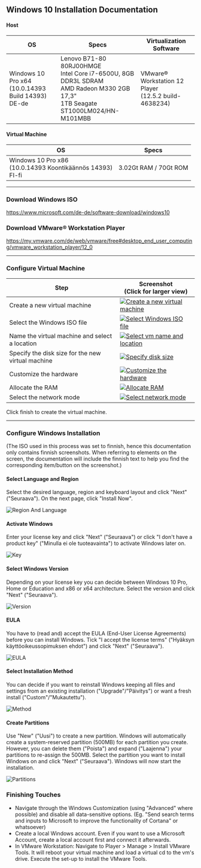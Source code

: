## Windows 10 Installation Documentation

#### Host
|OS|Specs|Virtualization Software|
|---|---|---|
|Windows 10 Pro x64<br/>(10.0.14393 Build 14393)<br/>DE-de|Lenovo B71-80 80RJ00HMGE<br/>Intel Core i7-6500U, 8GB DDR3L SDRAM <br/> AMD Radeon M330 2GB 17,3"<br/>1TB Seagate ST1000LM024/HN-M101MBB|VMware® Workstation 12 Player<br/>(12.5.2 build-4638234)|

#### Virtual Machine
|OS|Specs|
|---|---|
|Windows 10 Pro x86<br/>(10.0.14393 Koontikäännös 14393)<br/>FI-fi|3.02Gt RAM / 70Gt ROM|

***
### Download Windows ISO
https://www.microsoft.com/de-de/software-download/windows10

### Download VMware® Workstation Player
https://my.vmware.com/de/web/vmware/free#desktop_end_user_computing/vmware_workstation_player/12_0

***
### Configure Virtual Machine
|Step|Screenshot<br/>(Click for larger view)|
|---|---|
|Create a new virtual machine|[![Create a new virtual machine](https://rsfd8g.bl3302.livefilestore.com/y3mHdrvMLRKPsYk4E8zJxl-2mTzRdXbWMdWpKSqYCIcg5pTU7WA-T26YMNSvO5aRn5nc2r3vBAL8dt2YXrCUcPPTNZ0cMGeJN3B47Idly_-tZ8HN1bf1YkRIyRGCZkEpQvdSdg4iYjq3dO9DYQSlvlnOPT5Q8SYlMxv7S_wVpL8uTk?width=256&height=223&cropmode=none)](https://rsfd8g.bl3302.livefilestore.com/y3mHdrvMLRKPsYk4E8zJxl-2mTzRdXbWMdWpKSqYCIcg5pTU7WA-T26YMNSvO5aRn5nc2r3vBAL8dt2YXrCUcPPTNZ0cMGeJN3B47Idly_-tZ8HN1bf1YkRIyRGCZkEpQvdSdg4iYjq3dO9DYQSlvlnOPT5Q8SYlMxv7S_wVpL8uTk?width=700&height=609&cropmode=none)|
|Select the Windows ISO file|[![Select Windows ISO file](https://rsdlrg.bl3302.livefilestore.com/y3mnsWAHa-_64uc1P42azPxgEOAqc_7Joc9rP_nluYLbknoo4bDBwBKmXhHvjLdG-X3Yhpk5AYtgZUiKP71DLQlWzphKbs_F4b6ViQAPiZHNz3sNu_Mey36M9-XmUmiQaq_KNqBCaMApIvthsGbdMjmCe3V7An6aQqTzJ9TFwW6XlQ?width=256&height=223&cropmode=none)](https://rsdlrg.bl3302.livefilestore.com/y3mnsWAHa-_64uc1P42azPxgEOAqc_7Joc9rP_nluYLbknoo4bDBwBKmXhHvjLdG-X3Yhpk5AYtgZUiKP71DLQlWzphKbs_F4b6ViQAPiZHNz3sNu_Mey36M9-XmUmiQaq_KNqBCaMApIvthsGbdMjmCe3V7An6aQqTzJ9TFwW6XlQ?width=700&height=609&cropmode=none)|
|Name the virtual machine and select a location|[![Select vm name and location](https://rscofg.bl3302.livefilestore.com/y3mHhxH8CrHWcJLRpXFM36tWyopuHaN2wn8-4borte9mG3-gh212grxE_yw5iZsU7yS1rsNDWtpHFsyuuEcaHrmZy5aXF8Ipbd1SQ7iI5toKpo-pCQWtOapfzEmr0gnGl0PTDJGpub1xAP1h0Xlz8WlB5nNKNzbbvxHzTXzi27hi4c?width=256&height=223&cropmode=none)](https://rscofg.bl3302.livefilestore.com/y3mHhxH8CrHWcJLRpXFM36tWyopuHaN2wn8-4borte9mG3-gh212grxE_yw5iZsU7yS1rsNDWtpHFsyuuEcaHrmZy5aXF8Ipbd1SQ7iI5toKpo-pCQWtOapfzEmr0gnGl0PTDJGpub1xAP1h0Xlz8WlB5nNKNzbbvxHzTXzi27hi4c?width=700&height=609&cropmode=none)|
|Specify the disk size for the new virtual machine|[![Specify disk size](https://rscvxq.bl3302.livefilestore.com/y3mTyROs_bSHjNjVtnx36Vlexr6yd9cZokbgZ3J5x3UMgwt0H1tmj8OtUMZNYcIc-C4-lhYUBY5e1VkeRwybYzj2koWyc8IfkYmgq4ybpiZsFCGvBLjP7n3luoTRLbM6xC4iWdFK-STt21jMu58cDxEV44DRt5nQmaVJcPwFwlnTd0?width=256&height=223&cropmode=none)](https://rscvxq.bl3302.livefilestore.com/y3mTyROs_bSHjNjVtnx36Vlexr6yd9cZokbgZ3J5x3UMgwt0H1tmj8OtUMZNYcIc-C4-lhYUBY5e1VkeRwybYzj2koWyc8IfkYmgq4ybpiZsFCGvBLjP7n3luoTRLbM6xC4iWdFK-STt21jMu58cDxEV44DRt5nQmaVJcPwFwlnTd0?width=700&height=609&cropmode=none)|
|Customize the hardware|[![Customize the hardware](https://rsfkoq.bl3302.livefilestore.com/y3m66B5nXK0LIPcXiqqiA9CqNu23WyhswXWnh6b1ceSk3aPSG1vzpwosofqvGAroWdpfiJux0LUi8OE4tJBpjc8EgFxzTtY95aLS0WxHjxXJrhhHzK1SNQHKU0xQHco5PYyyWq2Ss6zEmc0c5xWY_-UT4m942_UVi6rKRgUtCqHmA0?width=256&height=223&cropmode=none)](https://rsfkoq.bl3302.livefilestore.com/y3m66B5nXK0LIPcXiqqiA9CqNu23WyhswXWnh6b1ceSk3aPSG1vzpwosofqvGAroWdpfiJux0LUi8OE4tJBpjc8EgFxzTtY95aLS0WxHjxXJrhhHzK1SNQHKU0xQHco5PYyyWq2Ss6zEmc0c5xWY_-UT4m942_UVi6rKRgUtCqHmA0?width=700&height=609&cropmode=none)|
|Allocate the RAM|[![Allocate RAM](https://rseuua.bl3302.livefilestore.com/y3mgkkZ0iK2jmIdwooQV7jLifObjFx-zJ_u_0Wjg5HSnJTIYI5mHAoxoB4Zb-5-szAT0y6T7bNLJ4LcvHdfw4DomGEJO_cL9DEO2Hao3X11GRu_R-2pzAYfxE4lZ2z9eeOkKuO4oPAIP4xPeFVdVAdV190c9_IgEFrkHKtbvGaeSRk?width=256&height=223&cropmode=none)](https://rseuua.bl3302.livefilestore.com/y3mgkkZ0iK2jmIdwooQV7jLifObjFx-zJ_u_0Wjg5HSnJTIYI5mHAoxoB4Zb-5-szAT0y6T7bNLJ4LcvHdfw4DomGEJO_cL9DEO2Hao3X11GRu_R-2pzAYfxE4lZ2z9eeOkKuO4oPAIP4xPeFVdVAdV190c9_IgEFrkHKtbvGaeSRk?width=700&height=609&cropmode=none)|
|Select the network mode|[![Select network mode](https://rschnw.bl3302.livefilestore.com/y3mXgoRCqN6PcNSdQeT-Q0L66KJ5VTJcPrYPCU_2DOGwHRqq4fd5_ME3KhwypG38er4C1ddaqNNlT2FaGNw1lH2sC5LVNK_iJJ3z6ldBjvlPGa_5GLGW6bNmpWqmDITh5aXlx0_aV7vHABiB7vqRVq_-7UHLsPsYTSfkfG3Wby00_w?width=256&height=223&cropmode=none)](https://rschnw.bl3302.livefilestore.com/y3mXgoRCqN6PcNSdQeT-Q0L66KJ5VTJcPrYPCU_2DOGwHRqq4fd5_ME3KhwypG38er4C1ddaqNNlT2FaGNw1lH2sC5LVNK_iJJ3z6ldBjvlPGa_5GLGW6bNmpWqmDITh5aXlx0_aV7vHABiB7vqRVq_-7UHLsPsYTSfkfG3Wby00_w?width=700&height=609&cropmode=none)|

Click finish to create the virtual machine.

***
### Configure Windows Installation
(The ISO used in this process was set to finnish, hence this documentation only contains finnish screenshots. When referring to elements on the screen, the documentation will include the finnish text to help you find the corresponding item/button on the screenshot.)
#### Select Language and Region
Select the desired language, region and keyboard layout and click "Next" ("Seuraava"). On the next page, click "Install Now".  

![Region And Language](https://rsegwg.bl3302.livefilestore.com/y3mK2nWv4_UNdn1FONBnmB34wMKmJrXm6y6Wf_YK1dBzkHwW9vTQXLtoliHBLqQ2PIpk00zHxVK3jh-LaIryueYaepCwAXYX7YkFSuChFIS3cGMS7SNY4GlaCBWGyIg7IVdI4twEbkvbMGgKbLDh3-Q2p5q7-ghfbOOXPwRFXC7hmU?width=1024&height=557&cropmode=none)
#### Activate Windows
Enter your license key and click "Next" ("Seuraava") or click "I don't have a product key" ("Minulla ei ole tuoteavainta") to activate Windows later on.  

![Key](https://sjxqlq.bl3302.livefilestore.com/y3mQ_EyLtgidJaFOASlrVei6NGI6XMHIStfmWxaqr6-zG7r6Q4ql8p2I25F3NgS5TDmryQfPuRmzicKwx_8mbD5XRAP8Y-KniAR9hoXC3CQ_WPbV_8FJcU_UMq_Mp6yBAbXtQAXLfhKQu5S1BuW80igrOC1AaWcpFzwzeal3qv6ApI?width=1024&height=557&cropmode=none)
#### Select Windows Version
Depending on your license key you can decide between Windows 10 Pro, Home or Education and x86 or x64 architecture. Select the version and click "Next" ("Seuraava").  

![Version](https://sjzpia.bl3302.livefilestore.com/y3mnfVETf77SiBmr-F9OJq51KqIgFBX_5BeqM7n7jrZYlCOyrTZQ0hMIrx6-5ZY8xmDXVk85ZzluhH0KGYdiAQRWR8yX1NrWqLWQGOKAyeSXLCEpv9LGAc4msqYoBbEkdLdI5TGZIooGdgZajybVyvwzDAfKzx17KqQGSXflwu6Yxs?width=1024&height=557&cropmode=none)
#### EULA
You have to (read and) accept the EULA (End-User License Agreements) before you can install Windows. Tick "I accept the license terms" ("Hyäksyn käyttöoikeussopimuksen ehdot") and click "Next" ("Seuraava").  

![EULA](https://sjwmuq.bl3302.livefilestore.com/y3meAoOQ2SZjqomdp5mFyBCc1DUrsJGRdIB8Bhavuaaq_fqXHhUdOE8HR8eoRj_YXBNYnZTzXF01K-WvuZPi7rGVX-RZQKDp2ul_na9rtDF0yHlriW4HXHAIbxpb-uLYIGBap2ttcmozezYe5BnhCEKpMK5WsuRgaHB2riuhPC-eeQ?width=1024&height=557&cropmode=none)
#### Select Installation Method
You can decide if you want to reinstall Windows keeping all files and settings from an existing installation ("Upgrade"/"Päivitys") or want a fresh install ("Custom"/"Mukautettu").  

![Method](https://sjxx3a.bl3302.livefilestore.com/y3mmE04zVlZcFj-5rxYxfaPz0HO_abZC8ng1OfvKmpK4mvSTNglaN5TveH2wYA3fXuo-OByp7yRNA8SnIehqSliSr6hLzbNq250an9aRlV8rYrfhZ9ii9mN_Rt3-4E2hcjIREw6KQe7Q9eqmFkyBdhu1Wd7C40vBNJhHlj8NgBEbvw?width=1024&height=557&cropmode=none)
#### Create Partitions
Use "New" ("Uusi") to create a new partition. Windows will automatically create a system-reserved partition (500MB) for each partition you create. However, you can delete them ("Poista") and expand ("Laajenna") your partitions to re-assign the 500MB. Select the partition you want to install Windows on and click "Next" ("Seuraava"). Windows will now start the installation.

![Partitions](https://sjwfcg.bl3302.livefilestore.com/y3moMmTCkDP7fwHPacmcY8OCgBBiTodGE29iQH7dkztTucAbibnr6rk-Dn36csOuzSY9qD8OIIHdDHEaswzROHyPYRshEV1899efYBOjZdmEelI3E7O93-2ylU0wYVgDMZu7-8Mqye3tj31lSPiXI6GFfrXdk_vwD_nx2HPgqwfos0?width=1024&height=557&cropmode=none)

### Finishing Touches
- Navigate through the Windows Customization (using "Advanced" where possible) and disable all data-sensitive options. (Eg. "Send search terms and inputs to Microsoft to improve the functionality of Cortana" or whatsoever)
- Create a local Windows account. Even if you want to use a Microsoft Account, create a local account first and connect it afterwards.
- In VMware Workstation: Navigate to Player > Manage > Install VMware Tools. It will reboot your virtual machine and load a virtual cd to the vm's drive. Execute the set-up to install the VMware Tools.
